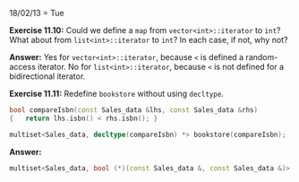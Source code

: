 18/02/13 = Tue

**Exercise 11.10:** Could we define a `map` from `vector<int>::iterator` to `int`? What about from `list<int>::iterator` to `int`? In each case, if not, why not?

**Answer:** Yes for `vector<int>::iterator`, because `<` is defined a random-access iterator. No for `list<int>::iterator`, because `<` is not defined for a bidirectional iterator.

**Exercise 11.11:** Redefine `bookstore` without using `decltype`.

```c++
bool compareIsbn(const Sales_data &lhs, const Sales_data &rhs)
{	return lhs.isbn() < rhs.isbn();	}

multiset<Sales_data, decltype(compareIsbn) *> bookstore(compareIsbn);
```

**Answer:**

```c++
multiset<Sales_data, bool (*)(const Sales_data &, const Sales_data &)> bookstore(compareIsbn);
```


